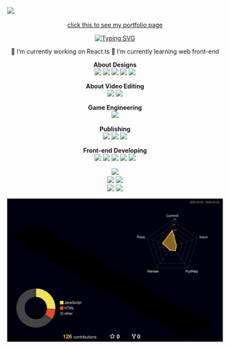 <img src="https://capsule-render.vercel.app/api?type=venom&color=auto&section=header&text=xeunnie's%20github&fontSize=25px"/>

<div align=center>

<a href="https://xeunnie.github.io/portfoliopage/">click this to see my portfolio page</a>

<a href="https://git.io/typing-svg"><img src="https://readme-typing-svg.demolab.com?font=Fira+Code&weight=500&pause=1000&color=333333m&background=random&center=true&vCenter=true&multiline=true&random=false&width=480&height=150&lines=Hi+I'm+font-end+Developer+chloe+choi;I'm+working+as+a+web+publisher;also+as+a+UI%2FUX+Designer.;After+enginnering+UI%2FUX++for+years%2C;I'm+learning+front-end+developing" alt="Typing SVG" /></a>

🔭 I’m currently working on React.ts
🌱 I’m currently learning web front-end

<b>About Designs</b><br>
<img src="https://img.shields.io/badge/Adobe%20XD-470137?style=flat&logo=Adobe%20XD&logoColor=#FF61F6"> <img src="https://img.shields.io/badge/Figma-F24E1E?style=flat&logo=figma&logoColor=white"> <img src="https://img.shields.io/badge/Adobe%20Illustrator-FF9A00?style=flat&logo=adobe%20illustrator&logoColor=white"> <img src="https://img.shields.io/badge/Adobe%20Photoshop-31A8FF?style=flat&logo=Adobe%20Photoshop&logoColor=black"> <img src="https://img.shields.io/badge/Adobe%20InDesign-FF3366?style=flat&logo=Adobe%20InDesign&logoColor=white"><br>

<b>About Video Editing</b><br>
<img src="https://img.shields.io/badge/Adobe%20Premiere%20Pro-9999FF?style=flat&logo=Adobe%20Premiere%20Pro&logoColor=white"> <img src="https://img.shields.io/badge/Adobe%20after%20affects-CF96FD?style=flat&logo=Adobe%20after%20effects&logoColor=393665">

<b>Game Engineering</b><br>
<img src="https://img.shields.io/badge/Unity-100000?style=flat&logo=unity&logoColor=white">

<b>Publishing</b><br>
<img src="https://img.shields.io/badge/HTML-239120?style=flat&logo=html5&logoColor=white"> <img src="https://img.shields.io/badge/CSS-239120?&style=flat&logo=css3&logoColor=white"> <img src="https://img.shields.io/badge/p5%20js-ED225D?style=flat&logo=p5dotjs&logoColor=white">

<b>Front-end Developing</b><br>
<img src="https://img.shields.io/badge/React-20232A?style=flat&logo=react&logoColor=61DAFB"> <img src="https://img.shields.io/badge/TypeScript-007ACC?style=flat&logo=typescript&logoColor=white"> <img src="https://img.shields.io/badge/Vue.js-35495E?style=flat&logo=vue.js&logoColor=4FC08D"> <img src="https://img.shields.io/badge/JavaScript-F7DF1E?style=flat&logo=JavaScript&logoColor=white"> <img src="https://img.shields.io/badge/jQuery-0769AD?style=flat&logo=jquery&logoColor=white">
 
![](https://github-profile-summary-cards.vercel.app/api/cards/profile-details?username=xeunnie&theme=nord_bright) <br>
![](https://github-profile-summary-cards.vercel.app/api/cards/repos-per-language?username=xeunnie&theme=nord_bright)
![](https://github-profile-summary-cards.vercel.app/api/cards/most-commit-language?username=xeunnie&theme=nord_bright) <br>
![](https://github-profile-summary-cards.vercel.app/api/cards/stats?username=xeunnie&theme=nord_bright)
![](https://github-profile-summary-cards.vercel.app/api/cards/productive-time?username=xeunnie&theme=nord_bright)


![](./profile-3d-contrib/profile-night-rainbow.svg)

</div>
